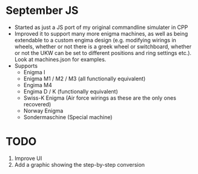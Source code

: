 # September JS
 - Started as just a JS port of my original commandline simulater in CPP
 - Improved it to support many more enigma machines, as well as being extendable to a custom engima design (e.g. modifying wirings in wheels, whether or not there is a greek wheel or  switchboard, whether or not the UKW can be set to different positions and ring settings etc.). Look at machines.json for examples.
- Supports 
    - Enigma I
    - Enigma M1 / M2 / M3 (all functionally equivalent)
    - Engima M4
    - Engima D / K (functionally equivalent)
    - Swiss-K Enigma (Air force wirings as these are the only ones recovered)
    - Norway Enigma 
    - Sondermaschine (Special machine)


   
# TODO
1. Improve UI
2. Add a graphic showing the step-by-step conversion
